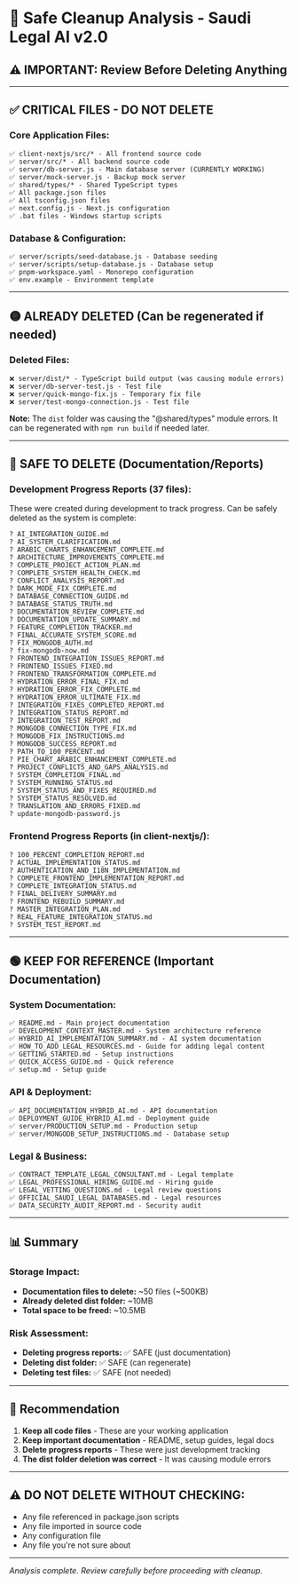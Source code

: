 # 🧹 Safe Cleanup Analysis - Saudi Legal AI v2.0

## ⚠️ IMPORTANT: Review Before Deleting Anything

---

## ✅ CRITICAL FILES - DO NOT DELETE

### Core Application Files:
```
✅ client-nextjs/src/* - All frontend source code
✅ server/src/* - All backend source code  
✅ server/db-server.js - Main database server (CURRENTLY WORKING)
✅ server/mock-server.js - Backup mock server
✅ shared/types/* - Shared TypeScript types
✅ All package.json files
✅ All tsconfig.json files
✅ next.config.js - Next.js configuration
✅ .bat files - Windows startup scripts
```

### Database & Configuration:
```
✅ server/scripts/seed-database.js - Database seeding
✅ server/scripts/setup-database.js - Database setup
✅ pnpm-workspace.yaml - Monorepo configuration
✅ env.example - Environment template
```

---

## 🟡 ALREADY DELETED (Can be regenerated if needed)

### Deleted Files:
```
❌ server/dist/* - TypeScript build output (was causing module errors)
❌ server/db-server-test.js - Test file
❌ server/quick-mongo-fix.js - Temporary fix file  
❌ server/test-mongo-connection.js - Test file
```

**Note:** The `dist` folder was causing the "@shared/types" module errors. It can be regenerated with `npm run build` if needed later.

---

## 🔵 SAFE TO DELETE (Documentation/Reports)

### Development Progress Reports (37 files):
These were created during development to track progress. Can be safely deleted as the system is complete:

```
? AI_INTEGRATION_GUIDE.md
? AI_SYSTEM_CLARIFICATION.md
? ARABIC_CHARTS_ENHANCEMENT_COMPLETE.md
? ARCHITECTURE_IMPROVEMENTS_COMPLETE.md
? COMPLETE_PROJECT_ACTION_PLAN.md
? COMPLETE_SYSTEM_HEALTH_CHECK.md
? CONFLICT_ANALYSIS_REPORT.md
? DARK_MODE_FIX_COMPLETE.md
? DATABASE_CONNECTION_GUIDE.md
? DATABASE_STATUS_TRUTH.md
? DOCUMENTATION_REVIEW_COMPLETE.md
? DOCUMENTATION_UPDATE_SUMMARY.md
? FEATURE_COMPLETION_TRACKER.md
? FINAL_ACCURATE_SYSTEM_SCORE.md
? FIX_MONGODB_AUTH.md
? fix-mongodb-now.md
? FRONTEND_INTEGRATION_ISSUES_REPORT.md
? FRONTEND_ISSUES_FIXED.md
? FRONTEND_TRANSFORMATION_COMPLETE.md
? HYDRATION_ERROR_FINAL_FIX.md
? HYDRATION_ERROR_FIX_COMPLETE.md
? HYDRATION_ERROR_ULTIMATE_FIX.md
? INTEGRATION_FIXES_COMPLETED_REPORT.md
? INTEGRATION_STATUS_REPORT.md
? INTEGRATION_TEST_REPORT.md
? MONGODB_CONNECTION_TYPE_FIX.md
? MONGODB_FIX_INSTRUCTIONS.md
? MONGODB_SUCCESS_REPORT.md
? PATH_TO_100_PERCENT.md
? PIE_CHART_ARABIC_ENHANCEMENT_COMPLETE.md
? PROJECT_CONFLICTS_AND_GAPS_ANALYSIS.md
? SYSTEM_COMPLETION_FINAL.md
? SYSTEM_RUNNING_STATUS.md
? SYSTEM_STATUS_AND_FIXES_REQUIRED.md
? SYSTEM_STATUS_RESOLVED.md
? TRANSLATION_AND_ERRORS_FIXED.md
? update-mongodb-password.js
```

### Frontend Progress Reports (in client-nextjs/):
```
? 100_PERCENT_COMPLETION_REPORT.md
? ACTUAL_IMPLEMENTATION_STATUS.md
? AUTHENTICATION_AND_I18N_IMPLEMENTATION.md
? COMPLETE_FRONTEND_IMPLEMENTATION_REPORT.md
? COMPLETE_INTEGRATION_STATUS.md
? FINAL_DELIVERY_SUMMARY.md
? FRONTEND_REBUILD_SUMMARY.md
? MASTER_INTEGRATION_PLAN.md
? REAL_FEATURE_INTEGRATION_STATUS.md
? SYSTEM_TEST_REPORT.md
```

---

## 🟢 KEEP FOR REFERENCE (Important Documentation)

### System Documentation:
```
✅ README.md - Main project documentation
✅ DEVELOPMENT_CONTEXT_MASTER.md - System architecture reference
✅ HYBRID_AI_IMPLEMENTATION_SUMMARY.md - AI system documentation
✅ HOW_TO_ADD_LEGAL_RESOURCES.md - Guide for adding legal content
✅ GETTING_STARTED.md - Setup instructions
✅ QUICK_ACCESS_GUIDE.md - Quick reference
✅ setup.md - Setup guide
```

### API & Deployment:
```
✅ API_DOCUMENTATION_HYBRID_AI.md - API documentation
✅ DEPLOYMENT_GUIDE_HYBRID_AI.md - Deployment guide
✅ server/PRODUCTION_SETUP.md - Production setup
✅ server/MONGODB_SETUP_INSTRUCTIONS.md - Database setup
```

### Legal & Business:
```
✅ CONTRACT_TEMPLATE_LEGAL_CONSULTANT.md - Legal template
✅ LEGAL_PROFESSIONAL_HIRING_GUIDE.md - Hiring guide
✅ LEGAL_VETTING_QUESTIONS.md - Legal review questions
✅ OFFICIAL_SAUDI_LEGAL_DATABASES.md - Legal resources
✅ DATA_SECURITY_AUDIT_REPORT.md - Security audit
```

---

## 📊 Summary

### Storage Impact:
- **Documentation files to delete:** ~50 files (~500KB)
- **Already deleted dist folder:** ~10MB
- **Total space to be freed:** ~10.5MB

### Risk Assessment:
- **Deleting progress reports:** ✅ SAFE (just documentation)
- **Deleting dist folder:** ✅ SAFE (can regenerate)
- **Deleting test files:** ✅ SAFE (not needed)

---

## 🎯 Recommendation

1. **Keep all code files** - These are your working application
2. **Keep important documentation** - README, setup guides, legal docs
3. **Delete progress reports** - These were just development tracking
4. **The dist folder deletion was correct** - It was causing module errors

---

## ⚠️ DO NOT DELETE WITHOUT CHECKING:

- Any file referenced in package.json scripts
- Any file imported in source code
- Any configuration file
- Any file you're not sure about

---

*Analysis complete. Review carefully before proceeding with cleanup.*
